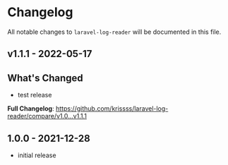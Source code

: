 # Changelog

All notable changes to `laravel-log-reader` will be documented in this file.

## v1.1.1 - 2022-05-17

## What's Changed

- test release

**Full Changelog**: https://github.com/krissss/laravel-log-reader/compare/v1.0...v1.1.1

## 1.0.0 - 2021-12-28

- initial release
